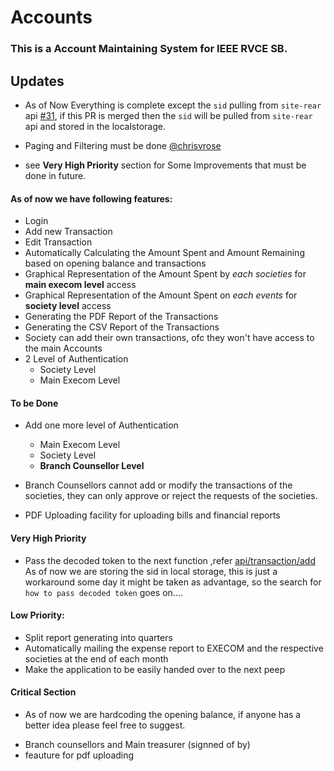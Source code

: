# Accounts

### This is a Account Maintaining System for IEEE RVCE SB.

## Updates

- As of Now Everything is complete except the `sid` pulling from `site-rear` api [#31](https://github.com/IEEE-RVCE/site-rear/pull/31), if this PR is merged then the `sid` will be pulled from `site-rear` api and stored in the localstorage.

- Paging and Filtering must be done [@chrisvrose](https://github.com/chrisvrose)

- see **Very High Priority** section for Some Improvements that must be done in future.

#### As of now we have following features:

- Login
- Add new Transaction
- Edit Transaction
- Automatically Calculating the Amount Spent and Amount Remaining based on opening balance and transactions
- Graphical Representation of the Amount Spent by _each societies_ for **main execom level** access
- Graphical Representation of the Amount Spent on _each events_ for **society level** access
- Generating the PDF Report of the Transactions
- Generating the CSV Report of the Transactions
- Society can add their own transactions, ofc they won't have access to the main Accounts
- 2 Level of Authentication
  - Society Level
  - Main Execom Level

#### To be Done

- Add one more level of Authentication

  - Main Execom Level
  - Society Level
  - **Branch Counsellor Level**

- Branch Counsellors cannot add or modify the transactions of the societies, they can only approve or reject the requests of the societies.
- PDF Uploading facility for uploading bills and financial reports

#### Very High Priority

- Pass the decoded token to the next function ,refer [api/transaction/add](https://github.com/IEEE-RVCE/Accounts/blob/17ea7b2c0fb3bccb6eff09ea7a564b910e13bdfa/pages/api/transaction/add.ts#L10) As of now we are storing the sid in local storage, this is just a workaround some day it might be taken as advantage, so the search for `how to pass decoded token` goes on....

#### Low Priority:

- Split report generating into quarters
- Automatically mailing the expense report to EXECOM and the respective societies at the end of each month
- Make the application to be easily handed over to the next peep

#### Critical Section

- As of now we are hardcoding the opening balance, if anyone has a better idea please feel free to suggest.

* Branch counsellors and Main treasurer (signned of by)
* feauture for pdf uploading
